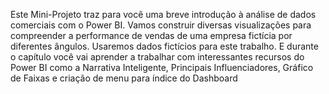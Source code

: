 Este Mini-Projeto traz para você uma breve introdução à análise de dados comerciais com
o Power BI.
Vamos construir diversas visualizações para compreender a performance de vendas de
uma empresa fictícia por diferentes ângulos. Usaremos dados fictícios para este trabalho.
E durante o capítulo você vai aprender a trabalhar com interessantes recursos do Power
BI como a Narrativa Inteligente, Principais Influenciadores, Gráfico de Faixas e criação de menu
para índice do Dashboard